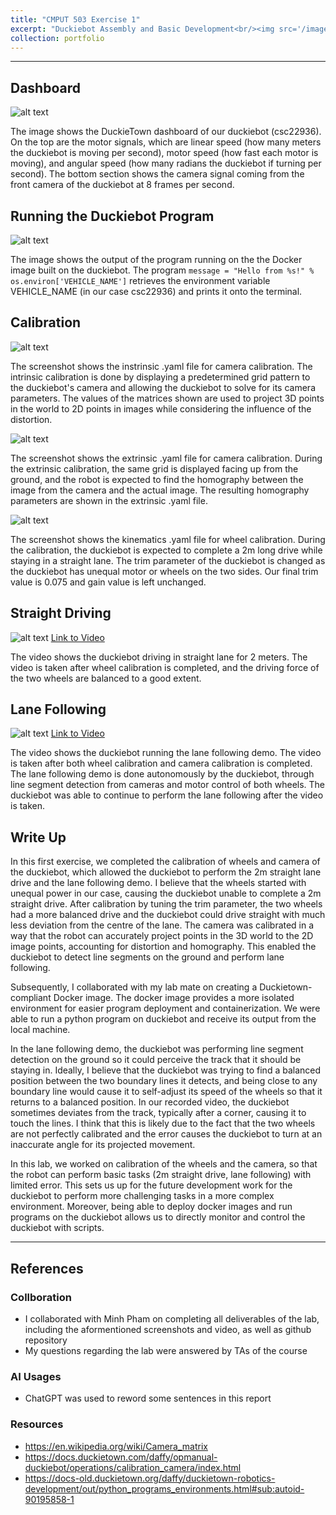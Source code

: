 ```yaml
---
title: "CMPUT 503 Exercise 1"
excerpt: "Duckiebot Assembly and Basic Development<br/><img src='/images/503e1.png'>"
collection: portfolio
---
```


---

## Dashboard
![alt text](/images/Screenshot%20from%202025-01-17%2016-21-22.png)

The image shows the DuckieTown dashboard of our duckiebot (csc22936). On the top are the motor signals, which are linear speed (how many meters the duckiebot is moving per second), motor speed (how fast each motor is moving), and angular speed (how many radians the duckiebot if turning per second). The bottom section shows the camera signal coming from the front camera of the duckiebot at 8 frames per second.

## Running the Duckiebot Program
![alt text](/images/hello_from_csc22936.png)

The image shows the output of the program running on the the Docker image built on the duckiebot. The program `message = "Hello from %s!" % os.environ['VEHICLE_NAME']` retrieves the environment variable VEHICLE_NAME (in our case csc22936) and prints it onto the terminal.

## Calibration
![alt text](/images/camera_intrinsic.png)

The screenshot shows the instrinsic .yaml file for camera calibration. The intrinsic calibration is done by displaying a predetermined grid pattern to the duckiebot's camera and allowing the duckiebot to solve for its camera parameters. The values of the matrices shown are used to project 3D points in the world to 2D points in images while considering the influence of the distortion. 


![alt text](/images/camera_extrinsic.png)

The screenshot shows the extrinsic .yaml file for camera calibration. During the extrinsic calibration, the same grid is displayed facing up from the ground, and the robot is expected to find the homography between the image from the camera and the actual image. The resulting homography parameters are shown in the extrinsic .yaml file. 

![alt text](/images/kinematics.png)

The screenshot shows the kinematics .yaml file for wheel calibration. During the calibration, the duckiebot is expected to complete a 2m long drive while staying in a straight lane. The trim parameter of the duckiebot is changed as the duckiebot has unequal motor or wheels on the two sides. Our final trim value is 0.075 and gain value is left unchanged.

## Straight Driving

![alt text](/images/503e1.png)
[Link to Video](https://youtube.com/shorts/QZmE8DIUSQY)

The video shows the duckiebot driving in straight lane for 2 meters. The video is taken after wheel calibration is completed, and the driving force of the two wheels are balanced to a good extent. 

## Lane Following

![alt text](/images/503e1v2.png)
[Link to Video](https://youtube.com/shorts/Wg8ehwbwQ90)

The video shows the duckiebot running the lane following demo. The video is taken after both wheel calibration and camera calibration is completed. The lane following demo is done autonomously by the duckiebot, through line segment detection from cameras and motor control of both wheels. The duckiebot was able to continue to perform the lane following after the video is taken. 

## Write Up

In this first exercise, we completed the calibration of wheels and camera of the duckiebot, which allowed the duckiebot to perform the 2m straight lane drive and the lane following demo. I believe that the wheels started with unequal power in our case, causing the duckiebot unable to complete a 2m straight drive. After calibration by tuning the trim parameter, the two wheels had a more balanced drive and the duckiebot could drive straight with much less deviation from the centre of the lane. The camera was calibrated in a way that the robot can accurately project points in the 3D world to the 2D image points, accounting for distortion and homography. This enabled the duckiebot to detect line segments on the ground and perform lane following. 

Subsequently, I collaborated with my lab mate on creating a Duckietown-compliant Docker image. The docker image provides a more isolated environment for easier program deployment and containerization. We were able to run a python program on duckiebot and receive its output from the local machine. 

In the lane following demo, the duckiebot was performing line segment detection on the ground so it could perceive the track that it should be staying in. Ideally, I believe that the duckiebot was trying to find a balanced position between the two boundary lines it detects, and being close to any boundary line would cause it to self-adjust its speed of the wheels so that it returns to a balanced position. In our recorded video, the duckiebot sometimes deviates from the track, typically after a corner, causing it to touch the lines. I think that this is likely due to the fact that the two wheels are not perfectly calibrated and the error causes the duckiebot to turn at an inaccurate angle for its projected movement. 

In this lab, we worked on calibration of the wheels and the camera, so that the robot can perform basic tasks (2m straight drive, lane following) with limited error. This sets us up for the future development work for the duckiebot to perform more challenging tasks in a more complex environment. Moreover, being able to deploy docker images and run programs on the duckiebot allows us to directly monitor and control the duckiebot with scripts.

---

## References

### Collboration
- I collaborated with Minh Pham on completing all deliverables of the lab, including the aformentioned screenshots and video, as well as github repository
- My questions regarding the lab were answered by TAs of the course


### AI Usages
- ChatGPT was used to reword some sentences in this report

### Resources
- <https://en.wikipedia.org/wiki/Camera_matrix>
- <https://docs.duckietown.com/daffy/opmanual-duckiebot/operations/calibration_camera/index.html>
- <https://docs-old.duckietown.org/daffy/duckietown-robotics-development/out/python_programs_environments.html#sub:autoid-90195858-1>
